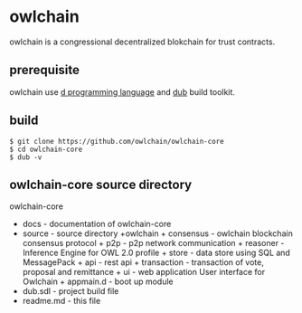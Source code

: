 # owlchain 
owlchain is a congressional decentralized blokchain for trust contracts.

## prerequisite
owlchain use [d programming language](http://dlang.org/) and [dub](https://code.dlang.org/) build toolkit.

## build 

```
$ git clone https://github.com/owlchain/owlchain-core
$ cd owlchain-core
$ dub -v
```

## owlchain-core source directory

owlchain-core
  + docs          - documentation of owlchain-core
  + source        - source directory
      +owlchain
        + consensus   - owlchain blockchain consensus protocol
        + p2p         - p2p network communication
        + reasoner    - Inference Engine for OWL 2.0 profile 
        + store       - data store using SQL and MessagePack
        + api         - rest api
        + transaction - transaction of vote, proposal and remittance
        + ui          - web application User interface for Owlchain
        + appmain.d   - boot up module 
  + dub.sdl       - project build file
  + readme.md     - this file

